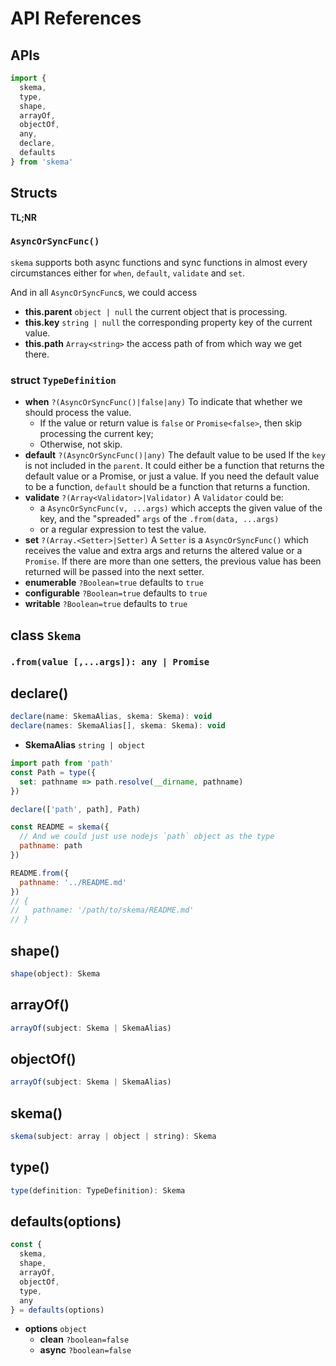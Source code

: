 # API References

## APIs

```js
import {
  skema,
  type,
  shape,
  arrayOf,
  objectOf,
  any,
  declare,
  defaults
} from 'skema'
```

## Structs

**TL;NR**

### `AsyncOrSyncFunc()`

`skema` supports both async functions and sync functions in almost every circumstances either for `when`, `default`, `validate` and `set`.

And in all `AsyncOrSyncFunc`s, we could access

- **this.parent** `object | null` the current object that is processing.
- **this.key** `string | null` the corresponding property key of the current value.
- **this.path** `Array<string>` the access path of from which way we get there.

### struct `TypeDefinition`

- **when** `?(AsyncOrSyncFunc()|false|any)` To indicate that whether we should process the value.
  - If the value or return value is `false` or `Promise<false>`, then skip processing the current key;
  - Otherwise, not skip.
- **default** `?(AsyncOrSyncFunc()|any)` The default value to be used If the `key` is not included in the `parent`. It could either be a function that returns the default value or a Promise, or just a value. If you need the default value to be a function, `default` should be a function that returns a function.
- **validate** `?(Array<Validator>|Validator)` A `Validator` could be:
  - a `AsyncOrSyncFunc(v, ...args)` which accepts the given value of the key, and the "spreaded" `args` of the `.from(data, ...args)`
  - or a regular expression to test the value.
- **set** `?(Array.<Setter>|Setter)` A `Setter` is a `AsyncOrSyncFunc()` which receives the value and extra args and returns the altered value or a `Promise`. If there are more than one setters, the previous value has been returned will be passed into the next setter.
- **enumerable** `?Boolean=true` defaults to `true`
- **configurable** `?Boolean=true` defaults to `true`
- **writable** `?Boolean=true` defaults to `true`

## class `Skema`

### `.from(value [,...args]): any | Promise`

## declare()

```js
declare(name: SkemaAlias, skema: Skema): void
declare(names: SkemaAlias[], skema: Skema): void
```

- **SkemaAlias** `string | object`

```js
import path from 'path'
const Path = type({
  set: pathname => path.resolve(__dirname, pathname)
})

declare(['path', path], Path)

const README = skema({
  // And we could just use nodejs `path` object as the type
  pathname: path
})

README.from({
  pathname: '../README.md'
})
// {
//   pathname: '/path/to/skema/README.md'
// }
```

## shape()

```js
shape(object): Skema
```

## arrayOf()

```js
arrayOf(subject: Skema | SkemaAlias)
```

## objectOf()

```js
arrayOf(subject: Skema | SkemaAlias)
```

## skema()

```js
skema(subject: array | object | string): Skema
```

## type()

```js
type(definition: TypeDefinition): Skema
```

## defaults(options)

```js
const {
  skema,
  shape,
  arrayOf,
  objectOf,
  type,
  any
} = defaults(options)
```

- **options** `object`
  - **clean** `?boolean=false`
  - **async** `?boolean=false`

